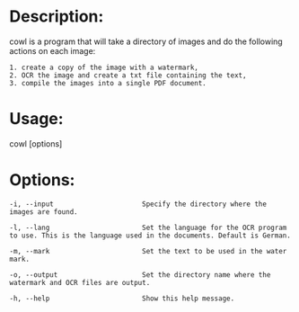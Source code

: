 # Description:

cowl is a program that will take a directory of images and do the following actions on each image: 

    1. create a copy of the image with a watermark, 
    2. OCR the image and create a txt file containing the text, 
    3. compile the images into a single PDF document.



# Usage: 

cowl [options]


# Options:

    -i, --input                      Specify the directory where the images are found.

    -l, --lang                       Set the language for the OCR program to use. This is the language used in the documents. Default is German.

    -m, --mark                       Set the text to be used in the water mark.

    -o, --output                     Set the directory name where the watermark and OCR files are output.

    -h, --help                       Show this help message.
